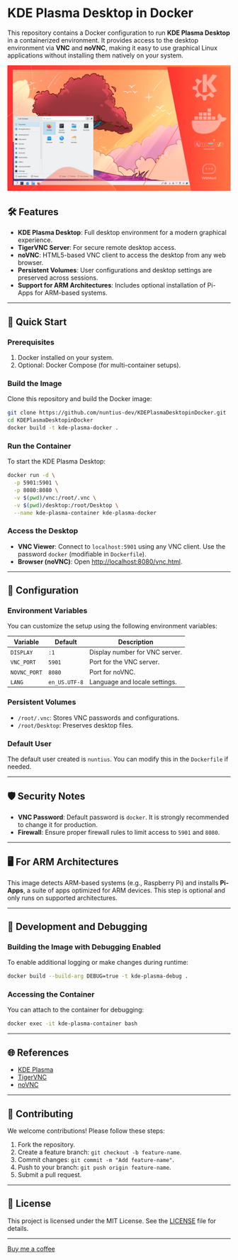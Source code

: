 # KDE Plasma Desktop in Docker

This repository contains a Docker configuration to run **KDE Plasma Desktop** in a containerized environment. It provides access to the desktop environment via **VNC** and **noVNC**, making it easy to use graphical Linux applications without installing them natively on your system.

![Captura de pantalla del escritorio](KDEPlasma.png)

## 🛠 Features

- **KDE Plasma Desktop**: Full desktop environment for a modern graphical experience.
- **TigerVNC Server**: For secure remote desktop access.
- **noVNC**: HTML5-based VNC client to access the desktop from any web browser.
- **Persistent Volumes**: User configurations and desktop settings are preserved across sessions.
- **Support for ARM Architectures**: Includes optional installation of Pi-Apps for ARM-based systems.

---

## 🚀 Quick Start

### Prerequisites

1. Docker installed on your system.
2. Optional: Docker Compose (for multi-container setups).

### Build the Image

Clone this repository and build the Docker image:

```bash
git clone https://github.com/nuntius-dev/KDEPlasmaDesktopinDocker.git
cd KDEPlasmaDesktopinDocker
docker build -t kde-plasma-docker .
```

### Run the Container

To start the KDE Plasma Desktop:

```bash
docker run -d \
  -p 5901:5901 \
  -p 8080:8080 \
  -v $(pwd)/vnc:/root/.vnc \
  -v $(pwd)/desktop:/root/Desktop \
  --name kde-plasma-container kde-plasma-docker
```

### Access the Desktop

- **VNC Viewer**: Connect to `localhost:5901` using any VNC client. Use the password `docker` (modifiable in `Dockerfile`).
- **Browser (noVNC)**: Open [http://localhost:8080/vnc.html](http://localhost:8080/vnc.html).

---

## 🔧 Configuration

### Environment Variables

You can customize the setup using the following environment variables:

| Variable      | Default  | Description                           |
|---------------|----------|---------------------------------------|
| `DISPLAY`     | `:1`     | Display number for VNC server.       |
| `VNC_PORT`    | `5901`   | Port for the VNC server.             |
| `NOVNC_PORT`  | `8080`   | Port for noVNC.                      |
| `LANG`        | `en_US.UTF-8` | Language and locale settings.  |

### Persistent Volumes

- `/root/.vnc`: Stores VNC passwords and configurations.
- `/root/Desktop`: Preserves desktop files.

### Default User

The default user created is `nuntius`. You can modify this in the `Dockerfile` if needed.

---

## 🛡 Security Notes

- **VNC Password**: Default password is `docker`. It is strongly recommended to change it for production.
- **Firewall**: Ensure proper firewall rules to limit access to `5901` and `8080`.

---

## 🖥 For ARM Architectures

This image detects ARM-based systems (e.g., Raspberry Pi) and installs **Pi-Apps**, a suite of apps optimized for ARM devices. This step is optional and only runs on supported architectures.

---

## 📝 Development and Debugging

### Building the Image with Debugging Enabled

To enable additional logging or make changes during runtime:

```bash
docker build --build-arg DEBUG=true -t kde-plasma-debug .
```

### Accessing the Container

You can attach to the container for debugging:

```bash
docker exec -it kde-plasma-container bash
```

---

## 🌐 References

- [KDE Plasma](https://kde.org/plasma-desktop/)
- [TigerVNC](https://tigervnc.org/)
- [noVNC](https://novnc.com/)

---

## 👥 Contributing

We welcome contributions! Please follow these steps:

1. Fork the repository.
2. Create a feature branch: `git checkout -b feature-name`.
3. Commit changes: `git commit -m "Add feature-name"`.
4. Push to your branch: `git push origin feature-name`.
5. Submit a pull request.

---

## 📜 License

This project is licensed under the MIT License. See the [LICENSE](LICENSE) file for details.

---

[Buy me a coffee](https://ko-fi.com/P5P013UUGZ)
